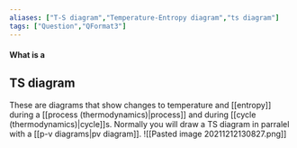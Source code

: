 ```yaml
---
aliases: ["T-S diagram","Temperature-Entropy diagram","ts diagram"]
tags: ["Question","QFormat3"]
---
```


#### What is a
## TS diagram
These are diagrams that show changes to temperature and [[entropy]] during a [[process (thermodynamics)|process]] and during [[cycle (thermodynamics)|cycle]]s. Normally you will draw a TS diagram in parralel with a [[p-v diagrams|pv diagram]].
![[Pasted image 20211212130827.png]]